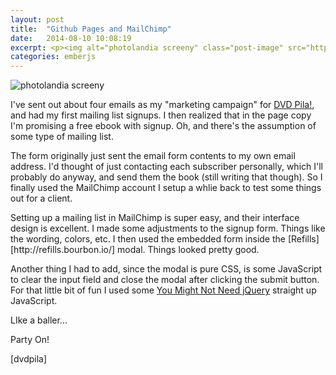 ```yaml
---
layout: post
title:  "Github Pages and MailChimp"
date:   2014-08-10 10:08:19
excerpt: <p><img alt="photolandia screeny" class="post-image" src="http://www.thehoick.com/images/dvdpila_mailchimp.png"/></p>
categories: emberjs
---
```

 

<p><img alt="photolandia screeny" class="post-image" src="http://www.thehoick.com/images/dvdpila_mailchimp.png" /></p>

<p>I've sent out about four emails as my "marketing campaign" for <a href="http://dvdpila.thehoick.com" rel="nofollow">DVD Pila!</a>, and had my first mailing list signups.  I then realized that in the page copy I'm promising a free ebook with signup.  Oh, and there's the assumption of some type of mailing list.</p>

<p>The form originally just sent the email form contents to my own email address.  I'd thought of just contacting each subscriber personally, which I'll probably do anyway, and send them the book (still writing that though).  So I finally used the MailChimp account I setup a whlie back to test some things out for a client.</p>

<p>Setting up a mailing list in MailChimp is super easy, and their interface design is excellent.  I made some adjustments to the signup form.  Things like the wording, colors, etc.  I then used the embedded form inside the [Refills][http://refills.bourbon.io/] modal.  Things looked pretty good.</p>

<p>Another thing I had to add, since the modal is pure CSS, is some JavaScript to clear the input field and close the modal after clicking the submit button.  For that little bit of fun I used some <a href="http://youmightnotneedjquery.com/" rel="nofollow">You Might Not Need jQuery</a> straight up JavaScript.</p>

<p>LIke a baller...</p>

<p>Party On!</p>

<p>[dvdpila]</p>
 
